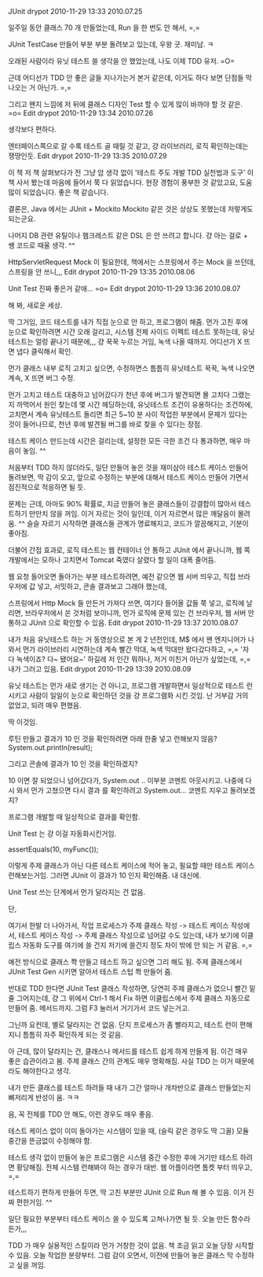 JUnit
drypot 2010-11-29 13:33
2010.07.25

일주일 동안 클래스 70 개 만들었는데,
Run 을 한 번도 안 해서, =,=

JUnit TestCase 만들어 부분 부분 돌려보고 있는데,
우왕 굿. 재미남. ㅋ

오래된 사람이라 유닛 테스트 쓸 생각을 안 했었는데,
나도 이제 TDD 유저. =O=

근데 어디선가 TDD 안 좋은 글들 지나가는거 본거 같은데,
이거도 하다 보면 단점들 막 나오는 거 아닌가. =,=

그리고 왠지 느낌에 저 뒤에 클래스 디자인
Test 할 수 있게 많이 바까야 할 것 같은. =o=
Edit
drypot 2010-11-29 13:34
2010.07.26

생각보다 편하다.

엔터페이스쪽으로 갈 수록 테스트 골 때릴 것 같고,
걍 라이브러리, 로직 확인하는데는 쟁땅인듯.
Edit
drypot 2010-11-29 13:35
2010.07.29

이 책 저 책 살펴보다가 전 그냥 암 생각 없이 '테스트 주도 개발 TDD 실천법과 도구' 이 책 사서 봤는데
마음에 들어서 쭉 다 읽었습니다.
현장 경험이 풍부한 것 같았고요, 도움 많이 되었습니다.
좋은 책 같습니다.

결론은, Java 에서는 JUnit + Mockito
Mockito 같은 것은 상상도 못했는데 저렇게도 되는군요.

나머지 DB 관련 유틸이나 햄크레스트 같은 DSL 은 안 쓰려고 합니다.
걍 아는 걸로 + 쌩 코드로 때울 생각. ^^

HttpServletRequest Mock 이 필요한데,
책에서는 스프링에서 주는 Mock 을 쓰던데,
스프링을 안 쓰니,,,
Edit
drypot 2010-11-29 13:35
2010.08.06

Unit Test 진짜 좋은거 같애... =o=
Edit
drypot 2010-11-29 13:36
2010.08.07

해 봐, 새로운 세상.

딱 그거임,
코드 테스트를 내가 직접 눈으로 안 하고, 프로그램이 해줌.
먼가 고친 후에 눈으로 확인하려면 시간 오래 걸리고, 시스템 전체 사이드 이펙트 테스트 못하는데,
유닛테스트는 얼렁 끝나기 때문에,,, 걍 꾹꾹 누르는 거임, 녹색 나올 때까지.
어디선가 X 뜨면 냅다 클릭해서 확인.

먼가 클래스 내부 로직 고치고 싶으면,
수정하면스 틈틈히 유닛테스트 꾹꾹,
녹색 나오면 계속,
X 뜨면 버그 수정.

먼가 고치고 테스트 대충하고 넘어갔다가 천년 후에 버그가 발견되면
몰 고치다 그랬는지 까먹어서 원인 찾는데 몇 시간 헤딩하는데,
유닛테스트 조건이 유용하다는 조건하에,
고치면서 계속 유닛테스트 돌리면 최근 5~10 분 사이 작업한 부분에서 문제가 있다는 것이 들어나므로,
천년 후에 발견될 버그를 바로 찾을 수 있다는 장점.

테스트 케이스 만드는데 시간은 걸리는데,
설정한 모든 극한 조건 다 통과하면,
매우 마음이 놓임. ^^

처음부터 TDD 하지 않더라도,
일단 만들어 놓은 것을 재미삼아 테스트 케이스 만들어 돌려보면,
딱 감이 오고,
앞으로 수정하는 부분에 대해서 테스트 케이스 만들어 가면서 점진적으로 적응하면 될 듯.

문제는 근데,
아마도 90% 확률로,
지금 만들어 놓은 클래스들이 강결합이 많아서 테스트하기 만만치 않을 꺼임.
이거 자르는 것이 일인데,
이거 자르면서 많은 깨달음이 몰려옴. ^^
슬슬 자르기 시작하면 클래스들 관계가 명료해지고, 코드가 깔끔해지고,
기분이 좋아짐.

더불어 간접 효과로,
로직 테스트는 웹 컨테이너 안 통하고 JUnit 에서 끝나니까,
웹 쪽 개발에서는 모하나 고치면서 Tomcat 죽였다 살렸다 할 일이 대폭 줄어듬.

웹 요청 들어오면 돌아가는 부분 테스트하려면,
예전 같으면 웹 서버 띄우고, 직접 브라우저에 값 넣고, 서밋하고, 콘솔 결과보고 그래야 했는데,

스프링에서 Http Mock 들 만든거 가져다 쓰면,
여기다 들어올 값들 쭉 넣고, 로직에 날리면,
브라우저에서 쏜 것처럼 보이니까,
먼가 로직에 문제 있는 건 브라우저, 웹 서버 안 통하고 JUnit 으로 확인할 수 있음.
Edit
drypot 2010-11-29 13:37
2010.08.07

내가 처음 유닛테스트 하는 거 동영상으로 본 게 2 년전인데,
M$ 에서 왠 엔지니어가 나와서 먼가 라이브러리 시연하는데 계속 빨간 막대, 녹색 막대만 왔다갔다하고, =,=
'자 다 녹색이죠? 다~ 됐어요~' 하길레
저 인간 뭐하나,
저거 미친거 아닌가 싶었는데, =,=
내가 그러고 있음.
Edit
drypot 2010-11-29 13:39
2010.08.09

유닛 테스트는 먼가 새로 생기는 건 아니고,
프로그램 개발하면서 일상적으로 테스트 런 시키고 사람이 일일이 눈으로 확인하던 것을 걍 프로그램화 시킨 것임.
난 거부감 거의 없었고, 되려 매우 편했음.

딱 이것임.

루틴 만들고 결과가 10 인 것을 확인하려면 아래 한줄 넣고 런해보지 않음?
System.out.println(result);

그리고 콘솔에 결과가 10 인 것을 확인하겠지?

10 이면 잘 되었으니 넘어갔다가, System.out .. 이부분 코멘트 아웃시키고.
나중에 다시 와서 먼가 고쳤으면 다시 결과 를 확인하려고 System.out... 코멘트 지우고 돌려보겠지?

프로그램 개발할 때 일상적으로 결과를 확인함.

Unit Test 는 걍 이걸 자동화시킨거임.

assertEquals(10, myFunc());

이렇게 주제 클래스가 아닌 다른 테스트 케이스에 적어 놓고,
필요할 때만 테스트 케이스 런해보는거임.
그러면 JUnit 이 결과가 10 인지 확인해줌. 내 대신에.

Unit Test 쓰는 단계에서 먼가 달라지는 건 없음.

단,

여기서 한발 더 나아가서,
작업 프로세스가 주제 클래스 작성 -> 테스트 케이스 작성에서,
테스트 케이스 작성 -> 주제 클래스 작성으로 넘어갈 수도 있는데,
내가 보기에 이클립스 자동화 도구를 여기에 쓸 건지 저기에 쓸건지 정도 차이 밖에 안 되는 거 같음. =,=

예전 방식으로 클래스 쫙 만들고 테스트 하고 싶으면 그리 해도 됨.
주제 클래스에서 JUnit  Test Gen 시키면 알아서 테스트 스텁 쫙 만들어 줌.

반대로 TDD 한다면 JUnit Test 클래스 작성하면,
당연히 주제 클래스가 없으니 빨간 밑줄 그어지는데,
걍 그 위에서 Ctrl-1 해서 Fix 하면 이클립스에서 주제 클래스 자동으로 만들어 줌. 메서드까지.
그럼 F3 눌러서 거기가서 코드 넣는거고.

그닌까 요컨데, 별로 달라지는 건 없음.
단지 프로세스가 좀 빨라지고,
테스트 런이 편해지니 틈틈히 자주 확인하게 되는 것 같음.

아 근데, 많이 달라지는 건,
클래스나 메서드를 테스트 쉽게 하게 만들게 됨.
이건 매우 좋은 습관이라고 봄.
주제 클래스 간의 관계도 매우 명확해짐.
사실 TDD 는 이거 때문에 라도 해야한다고 생각.

내가 만든 클래스를 테스트 하려들 때
내가 그간 얼마나 개차반으로 클래스 만들었는지 뼈저리게 반성이 옴. ㅋㅋ

음, 꼭 전체를 TDD 안 해도,
이런 경우도 매우 좋음.

테스트 케이스 없이 이미 돌아가는 시스템이 있을 때, (슬릭 같은 경우도 딱 그꼴)
모듈 중간을 뜬금없이 수정해야 함.

테스트 생각 없이 만들어 놓은 프로그램은 시스템 중간 수정한 후에 거기만 테스트 하려면 황당해짐.
전체 시스템 런해봐야 하는 경우가 태반.
웹 어플이라면 톰켓 부터 띄우고, =,=

테스트하기 편하게 만들어 두면,
딱 고친 부분만 JUnit 으로 Run 해 볼 수 있음.
이거 진짜 편한거임. ^^

일단 필요한 부분부터 테스트 케이스 쓸 수 있도록 고쳐나가면 될 듯.
오늘 만든 함수라든가,,,

TDD 가 매우 실용적인 스킬이라 먼가 거창한 것이 없음.
책 조금 읽고 오늘 당장 시작할 수 있음. 오늘 작업한 분량부터.
그럼 감이 오면서,
이전에 만들어 놓은 클래스 막 수정하고 싶을 꺼임.
